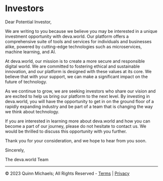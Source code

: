 # Investors

Dear Potential Investor,

We are writing to you because we believe you may be interested in a unique investment opportunity with deva.world. Our platform offers a comprehensive suite of tools and services for individuals and businesses alike, powered by cutting-edge technologies such as microservices, machine learning, and AI.

At deva.world, our mission is to create a more secure and responsible digital world. We are committed to fostering ethical and sustainable innovation, and our platform is designed with these values at its core. We believe that with your support, we can make a significant impact on the future of technology.

As we continue to grow, we are seeking investors who share our vision and are excited to help us bring our platform to the next level. By investing in deva.world, you will have the opportunity to get in on the ground floor of a rapidly expanding industry and be part of a team that is changing the way we think about technology.

If you are interested in learning more about deva.world and how you can become a part of our journey, please do not hesitate to contact us. We would be thrilled to discuss this opportunity with you further.

Thank you for your consideration, and we hope to hear from you soon.

Sincerely,

The deva.world Team

---

&copy; 2023 Quinn Michaels; All Rights Reserved - [Terms](../terms) | [Privacy](../privacy)
